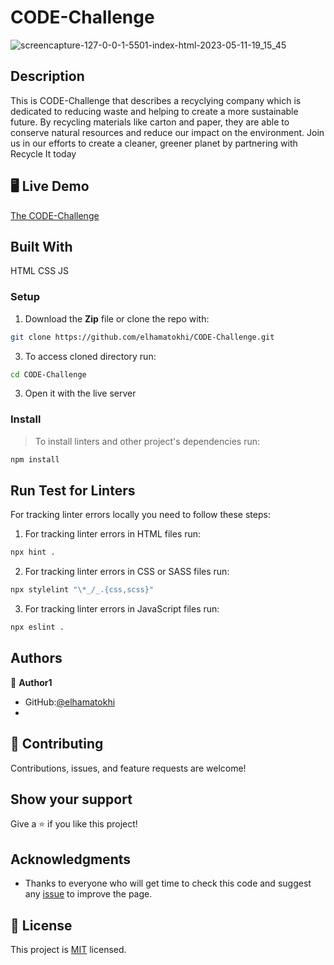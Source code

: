 # CODE-Challenge

![screencapture-127-0-0-1-5501-index-html-2023-05-11-19_15_45](Images/screencapture-127-0-0-1-5501-index-html-2023-05-11-19_15_45.png)

## Description

<p>This is CODE-Challenge that describes a recyclying company which is dedicated to reducing waste and helping to create a more sustainable future. By recycling materials like carton and paper, they are able to conserve natural resources and reduce our impact on the environment. Join us in our efforts to create a cleaner, greener planet by partnering with Recycle It today

## 🖥️ Live Demo

[The CODE-Challenge](https://elhamatokhi.github.io/CODE-Challenge/)

## Built With

HTML
CSS
JS

### Setup

1. Download the **Zip** file or clone the repo with:

```bash
git clone https://github.com/elhamatokhi/CODE-Challenge.git
```

3. To access cloned directory run:

```bash
cd CODE-Challenge
```

3. Open it with the live server

### Install

> To install linters and other project's dependencies run:

```bash
npm install
```

## Run Test for Linters

For tracking linter errors locally you need to follow these steps:

1. For tracking linter errors in HTML files run:

```bash
npx hint .
```

2. For tracking linter errors in CSS or SASS files run:

```bash
npx stylelint "\*_/_.{css,scss}"
```

3. For tracking linter errors in JavaScript files run:

```bash
npx eslint .
```

## Authors

👤 **Author1**

- GitHub:[@elhamatokhi](https://github.com/elhamatokhi)
- 
## 🤝 Contributing

Contributions, issues, and feature requests are welcome!

## Show your support

Give a ⭐️ if you like this project!

## Acknowledgments

- Thanks to everyone who will get time to check this code and suggest any [issue](https://github.com/elhamatokhi/CODE-Challenge/issues) to improve the page.

## 📝 License

This project is [MIT](./MIT.md) licensed.

